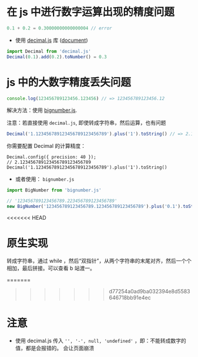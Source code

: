 # 在 js 中进行数字运算出现的精度问题

```js
0.1 + 0.2 = 0.30000000000000004 // error
```

- 使用 [decimal.js](https://www.npmjs.com/package/decimal.js?activeTab=versions) 库 ([document](https://mikemcl.github.io/decimal.js/))

```js
import Decimal from 'decimal.js'
Decimal(0.1).add(0.2).toNumber() = 0.3
```

# js 中的大数字精度丢失问题

```js
console.log(123456789123456.123456) // => 123456789123456.12
```

解决方法：使用 [bignumber.js](https://mikemcl.github.io/bignumber.js/#bignumber).

注意：若直接使用 `decimal.js`,  即使转成字符串，然后运算，也有问题

````js
Decimal('1.123456789123456789123456789').plus('1').toString() // => 2.1234567891234567891
````

你需要配置 Decimal 的计算精度：

```tsx
Decimal.config({ precision: 40 });
// 2.123456789123456789123456789
Decimal('1.123456789123456789123456789').plus('1').toString() 
```

- 或者使用： `bignumber.js`

```js
import BigNumber from 'bignumber.js'

// '123456789123456789.223456789123456789' 
new BigNumber('123456789123456789.123456789123456789').plus('0.1').toString()

```

<<<<<<< HEAD
# 原生实现

转成字符串，通过 while ，然后“双指针”，从两个字符串的末尾对齐，然后一个个相加，最后拼接。可以查看 b 站渡一。

=======
>>>>>>> d77254a0ad9ba032394e8d5583646718bb91e4ec
# 注意

- 使用 decimal.js 传入 `'', '-', null, 'undefined'` ，即：不能转成数字的值，都是会报错的。
  会让页面崩溃


